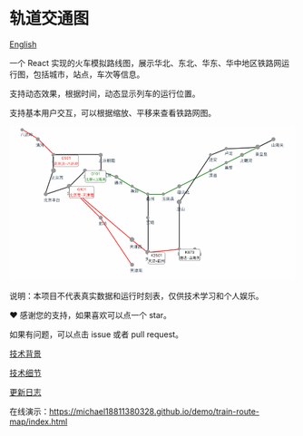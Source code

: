 # 轨道交通图

[English](./README-en.md)

一个 React 实现的火车模拟路线图，展示华北、东北、华东、华中地区铁路网运行图，包括城市，站点，车次等信息。

支持动态效果，根据时间，动态显示列车的运行位置。

支持基本用户交互，可以根据缩放、平移来查看铁路网图。

![demo](demo.gif)

说明：本项目不代表真实数据和运行时刻表，仅供技术学习和个人娱乐。

:heart: 感谢您的支持，如果喜欢可以点一个 star。

如果有问题，可以点击 issue 或者 pull request。

[技术背景](./docs/function.md)

[技术细节](./docs/technical-detail.md)

[更新日志](./docs/change-log.md)

在线演示：https://michael18811380328.github.io/demo/train-route-map/index.html
